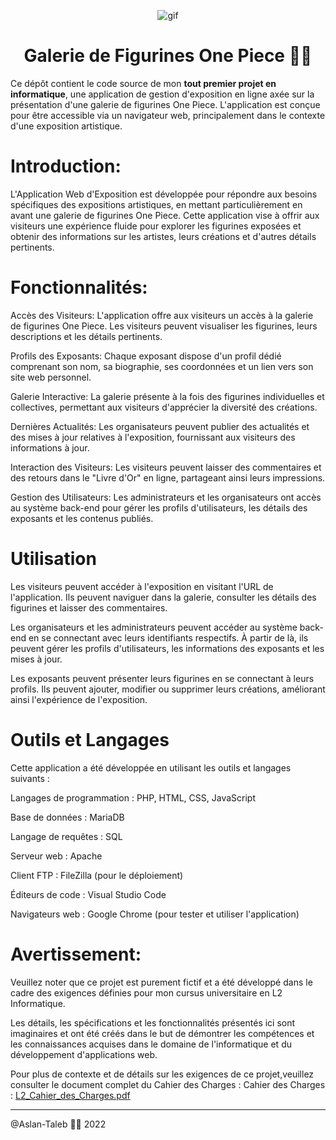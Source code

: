 <p align="center">
<img width="" src="https://i.skyrock.net/3315/85713315/pics/3149528432_1_12_YQdpa2Aa.gif" align="center" alt="gif" />
<h1 align="center">Galerie de Figurines One Piece 🏴‍☠️
</h1>
</p>

Ce dépôt contient le code source de mon **tout premier projet en informatique**, une application de gestion d'exposition en ligne axée sur la présentation d'une galerie de figurines One Piece. L'application est conçue pour être accessible via un navigateur web, principalement dans le contexte d'une exposition artistique.

# Introduction:

L'Application Web d'Exposition est développée pour répondre aux besoins spécifiques des expositions artistiques, en mettant particulièrement en avant une galerie de figurines One Piece. Cette application vise à offrir aux visiteurs une expérience fluide pour explorer les figurines exposées et obtenir des informations sur les artistes, leurs créations et d'autres détails pertinents.

# Fonctionnalités:

Accès des Visiteurs: L'application offre aux visiteurs un accès à la galerie de figurines One Piece. Les visiteurs peuvent visualiser les figurines, leurs descriptions et les détails pertinents.

Profils des Exposants: Chaque exposant dispose d'un profil dédié comprenant son nom, sa biographie, ses coordonnées et un lien vers son site web personnel.

Galerie Interactive: La galerie présente à la fois des figurines individuelles et collectives, permettant aux visiteurs d'apprécier la diversité des créations.

Dernières Actualités: Les organisateurs peuvent publier des actualités et des mises à jour relatives à l'exposition, fournissant aux visiteurs des informations à jour.

Interaction des Visiteurs: Les visiteurs peuvent laisser des commentaires et des retours dans le "Livre d'Or" en ligne, partageant ainsi leurs impressions.

Gestion des Utilisateurs: Les administrateurs et les organisateurs ont accès au système back-end pour gérer les profils d'utilisateurs, les détails des exposants et les contenus publiés.


# Utilisation

Les visiteurs peuvent accéder à l'exposition en visitant l'URL de l'application. Ils peuvent naviguer dans la galerie, consulter les détails des figurines et laisser des commentaires.

Les organisateurs et les administrateurs peuvent accéder au système back-end en se connectant avec leurs identifiants respectifs. À partir de là, ils peuvent gérer les profils d'utilisateurs, les informations des exposants et les mises à jour.

Les exposants peuvent présenter leurs figurines en se connectant à leurs profils. Ils peuvent ajouter, modifier ou supprimer leurs créations, améliorant ainsi l'expérience de l'exposition.

# Outils et Langages
Cette application a été développée en utilisant les outils et langages suivants :

Langages de programmation : PHP, HTML, CSS, JavaScript

Base de données : MariaDB

Langage de requêtes : SQL

Serveur web : Apache

Client FTP : FileZilla (pour le déploiement)

Éditeurs de code : Visual Studio Code

Navigateurs web : Google Chrome (pour tester et utiliser l'application)


# Avertissement:
Veuillez noter que ce projet est purement fictif et a été développé dans le cadre des exigences définies pour mon cursus universitaire en L2 Informatique.

Les détails, les spécifications et les fonctionnalités présentés ici sont imaginaires et ont été créés dans le but de démontrer les compétences et les connaissances acquises dans le domaine de l'informatique et du développement d'applications web.

Pour plus de contexte et de détails sur les exigences de ce projet,veuillez consulter le document complet du Cahier des Charges : 
Cahier des Charges : [L2_Cahier_des_Charges.pdf](https://github.com/Aslan-Taleb/One-Piece-Gallery/files/8543541/L2_Cahier_des_Charges.pdf)

---

@Aslan-Taleb 🏴‍☠️ 2022



